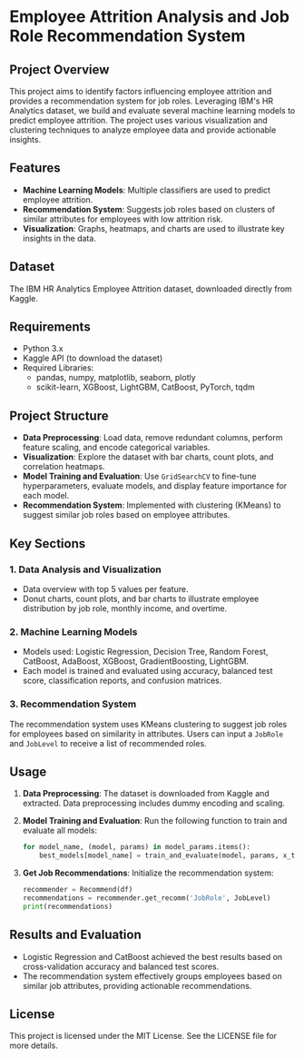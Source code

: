 # Employee Attrition Analysis and Job Role Recommendation System

## Project Overview
This project aims to identify factors influencing employee attrition and provides a recommendation system for job roles. Leveraging IBM's HR Analytics dataset, we build and evaluate several machine learning models to predict employee attrition. The project uses various visualization and clustering techniques to analyze employee data and provide actionable insights.

## Features
- **Machine Learning Models**: Multiple classifiers are used to predict employee attrition.
- **Recommendation System**: Suggests job roles based on clusters of similar attributes for employees with low attrition risk.
- **Visualization**: Graphs, heatmaps, and charts are used to illustrate key insights in the data.

## Dataset
The IBM HR Analytics Employee Attrition dataset, downloaded directly from Kaggle.

## Requirements
- Python 3.x
- Kaggle API (to download the dataset)
- Required Libraries:
    - pandas, numpy, matplotlib, seaborn, plotly
    - scikit-learn, XGBoost, LightGBM, CatBoost, PyTorch, tqdm


## Project Structure

- **Data Preprocessing**: Load data, remove redundant columns, perform feature scaling, and encode categorical variables.
- **Visualization**: Explore the dataset with bar charts, count plots, and correlation heatmaps.
- **Model Training and Evaluation**: Use `GridSearchCV` to fine-tune hyperparameters, evaluate models, and display feature importance for each model.
- **Recommendation System**: Implemented with clustering (KMeans) to suggest similar job roles based on employee attributes.

## Key Sections

### 1. Data Analysis and Visualization
- Data overview with top 5 values per feature.
- Donut charts, count plots, and bar charts to illustrate employee distribution by job role, monthly income, and overtime.

### 2. Machine Learning Models
- Models used: Logistic Regression, Decision Tree, Random Forest, CatBoost, AdaBoost, XGBoost, GradientBoosting, LightGBM.
- Each model is trained and evaluated using accuracy, balanced test score, classification reports, and confusion matrices.

### 3. Recommendation System
The recommendation system uses KMeans clustering to suggest job roles for employees based on similarity in attributes. Users can input a `JobRole` and `JobLevel` to receive a list of recommended roles.

## Usage

1. **Data Preprocessing**:
    The dataset is downloaded from Kaggle and extracted. Data preprocessing includes dummy encoding and scaling.

2. **Model Training and Evaluation**:
    Run the following function to train and evaluate all models:
    ```python
    for model_name, (model, params) in model_params.items():
        best_models[model_name] = train_and_evaluate(model, params, x_train_std, y_train, x_test_std, y_test)
    ```

3. **Get Job Recommendations**:
    Initialize the recommendation system:
    ```python
    recommender = Recommend(df)
    recommendations = recommender.get_recomm('JobRole', JobLevel)
    print(recommendations)
    ```

## Results and Evaluation
- Logistic Regression and CatBoost achieved the best results based on cross-validation accuracy and balanced test scores.
- The recommendation system effectively groups employees based on similar job attributes, providing actionable recommendations.

## License
This project is licensed under the MIT License. See the LICENSE file for more details.
